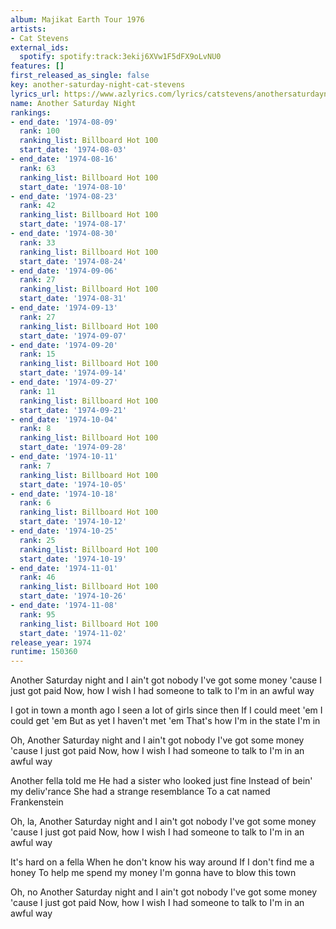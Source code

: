 ```yaml
---
album: Majikat Earth Tour 1976
artists:
- Cat Stevens
external_ids:
  spotify: spotify:track:3ekij6XVw1F5dFX9oLvNU0
features: []
first_released_as_single: false
key: another-saturday-night-cat-stevens
lyrics_url: https://www.azlyrics.com/lyrics/catstevens/anothersaturdaynight.html
name: Another Saturday Night
rankings:
- end_date: '1974-08-09'
  rank: 100
  ranking_list: Billboard Hot 100
  start_date: '1974-08-03'
- end_date: '1974-08-16'
  rank: 63
  ranking_list: Billboard Hot 100
  start_date: '1974-08-10'
- end_date: '1974-08-23'
  rank: 42
  ranking_list: Billboard Hot 100
  start_date: '1974-08-17'
- end_date: '1974-08-30'
  rank: 33
  ranking_list: Billboard Hot 100
  start_date: '1974-08-24'
- end_date: '1974-09-06'
  rank: 27
  ranking_list: Billboard Hot 100
  start_date: '1974-08-31'
- end_date: '1974-09-13'
  rank: 27
  ranking_list: Billboard Hot 100
  start_date: '1974-09-07'
- end_date: '1974-09-20'
  rank: 15
  ranking_list: Billboard Hot 100
  start_date: '1974-09-14'
- end_date: '1974-09-27'
  rank: 11
  ranking_list: Billboard Hot 100
  start_date: '1974-09-21'
- end_date: '1974-10-04'
  rank: 8
  ranking_list: Billboard Hot 100
  start_date: '1974-09-28'
- end_date: '1974-10-11'
  rank: 7
  ranking_list: Billboard Hot 100
  start_date: '1974-10-05'
- end_date: '1974-10-18'
  rank: 6
  ranking_list: Billboard Hot 100
  start_date: '1974-10-12'
- end_date: '1974-10-25'
  rank: 25
  ranking_list: Billboard Hot 100
  start_date: '1974-10-19'
- end_date: '1974-11-01'
  rank: 46
  ranking_list: Billboard Hot 100
  start_date: '1974-10-26'
- end_date: '1974-11-08'
  rank: 95
  ranking_list: Billboard Hot 100
  start_date: '1974-11-02'
release_year: 1974
runtime: 150360
---
```

Another Saturday night and I ain't got nobody
I've got some money 'cause I just got paid
Now, how I wish I had someone to talk to
I'm in an awful way

I got in town a month ago
I seen a lot of girls since then
If I could meet 'em I could get 'em
But as yet I haven't met 'em
That's how I'm in the state I'm in

Oh,
Another Saturday night and I ain't got nobody
I've got some money 'cause I just got paid
Now, how I wish I had someone to talk to
I'm in an awful way

Another fella told me
He had a sister who looked just fine
Instead of bein' my deliv'rance
She had a strange resemblance
To a cat named Frankenstein

Oh, la,
Another Saturday night and I ain't got nobody
I've got some money 'cause I just got paid
Now, how I wish I had someone to talk to
I'm in an awful way

It's hard on a fella
When he don't know his way around
If I don't find me a honey
To help me spend my money
I'm gonna have to blow this town

Oh, no
Another Saturday night and I ain't got nobody
I've got some money 'cause I just got paid
Now, how I wish I had someone to talk to
I'm in an awful way

